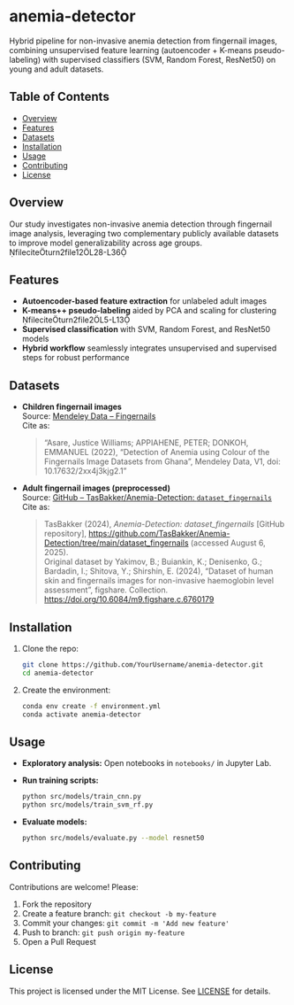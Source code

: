 # anemia-detector

Hybrid pipeline for non-invasive anemia detection from fingernail images, combining unsupervised feature learning (autoencoder + K-means pseudo-labeling) with supervised classifiers (SVM, Random Forest, ResNet50) on young and adult datasets. 

## Table of Contents

* [Overview](#overview)
* [Features](#features)
* [Datasets](#datasets)
* [Installation](#installation)
* [Usage](#usage)
* [Contributing](#contributing)
* [License](#license)

## Overview

Our study investigates non-invasive anemia detection through fingernail image analysis, leveraging two complementary publicly available datasets to improve model generalizability across age groups. fileciteturn2file12L28-L36

## Features

* **Autoencoder-based feature extraction** for unlabeled adult images
* **K-means++ pseudo-labeling** aided by PCA and scaling for clustering fileciteturn2file2L5-L13
* **Supervised classification** with SVM, Random Forest, and ResNet50 models
* **Hybrid workflow** seamlessly integrates unsupervised and supervised steps for robust performance

## Datasets

- **Children fingernail images**  
  Source: [Mendeley Data – Fingernails](https://data.mendeley.com/datasets/2xx4j3kjg2/1)  
  Cite as:
  > “Asare, Justice Williams; APPIAHENE, PETER; DONKOH, EMMANUEL (2022), “Detection of Anemia using Colour of the Fingernails Image Datasets from Ghana”, Mendeley Data, V1, doi: 10.17632/2xx4j3kjg2.1”

- **Adult fingernail images (preprocessed)**  
  Source: [GitHub – TasBakker/Anemia-Detection: `dataset_fingernails`](https://github.com/TasBakker/Anemia-Detection/tree/main/dataset_fingernails)  
  Cite as:  
  > TasBakker (2024), *Anemia-Detection: dataset_fingernails* [GitHub repository], https://github.com/TasBakker/Anemia-Detection/tree/main/dataset_fingernails (accessed August 6, 2025).  
  > Original dataset by Yakimov, B.; Buiankin, K.; Denisenko, G.; Bardadin, I.; Shitova, Y.; Shirshin, E. (2024), “Dataset of human skin and fingernails images for non-invasive haemoglobin level assessment”, figshare. Collection. https://doi.org/10.6084/m9.figshare.c.6760179


## Installation

1. Clone the repo:

   ```bash
   git clone https://github.com/YourUsername/anemia-detector.git
   cd anemia-detector
   ```
2. Create the environment:

   ```bash
   conda env create -f environment.yml
   conda activate anemia-detector
   ```

## Usage

* **Exploratory analysis:** Open notebooks in `notebooks/` in Jupyter Lab.
* **Run training scripts:**

  ```bash
  python src/models/train_cnn.py  
  python src/models/train_svm_rf.py
  ```
* **Evaluate models:**

  ```bash
  python src/models/evaluate.py --model resnet50
  ```

## Contributing

Contributions are welcome! Please:

1. Fork the repository
2. Create a feature branch: `git checkout -b my-feature`
3. Commit your changes: `git commit -m 'Add new feature'`
4. Push to branch: `git push origin my-feature`
5. Open a Pull Request

## License

This project is licensed under the MIT License. See [LICENSE](LICENSE) for details.
